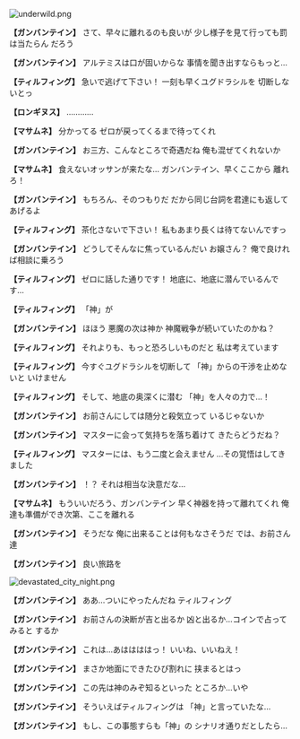 
![underwild.png](../images/backgrounds/underwild.png)

**【ガンバンテイン】**
さて、早々に離れるのも良いが
少し様子を見て行っても罰は当たらん
だろう

**【ガンバンテイン】**
アルテミスは口が固いからな
事情を聞き出すならもっと…

**【ティルフィング】**
急いで逃げて下さい！
一刻も早くユグドラシルを
切断しないとっ

**【ロンギヌス】**
…………

**【マサムネ】**
分かってる
ゼロが戻ってくるまで待ってくれ

**【ガンバンテイン】**
お三方、こんなところで奇遇だね
俺も混ぜてくれないか

**【マサムネ】**
食えないオッサンが来たな…
ガンバンテイン、早くここから
離れろ！

**【ガンバンテイン】**
もちろん、そのつもりだ
だから同じ台詞を君達にも返して
あげるよ

**【ティルフィング】**
茶化さないで下さい！
私もあまり長くは待てないんですっ

**【ガンバンテイン】**
どうしてそんなに焦っているんだい
お嬢さん？
俺で良ければ相談に乗ろう

**【ティルフィング】**
ゼロに話した通りです！
地底に、地底に潜んでいるんです…

**【ティルフィング】**
「神」が

**【ガンバンテイン】**
ほほう
悪魔の次は神か
神魔戦争が続いていたのかね？

**【ティルフィング】**
それよりも、もっと恐ろしいものだと
私は考えています

**【ティルフィング】**
今すぐユグドラシルを切断して
「神」からの干渉を止めないと
いけません

**【ティルフィング】**
そして、地底の奥深くに潜む
「神」を人々の力で…！

**【ガンバンテイン】**
お前さんにしては随分と殺気立って
いるじゃないか

**【ガンバンテイン】**
マスターに会って気持ちを落ち着けて
きたらどうだね？

**【ティルフィング】**
マスターには、もう二度と会えません
…その覚悟はしてきました

**【ガンバンテイン】**
！？
それは相当な決意だな…

**【マサムネ】**
もういいだろう、ガンバンテイン
早く神器を持って離れてくれ
俺達も準備ができ次第、ここを離れる

**【ガンバンテイン】**
そうだな
俺に出来ることは何もなさそうだ
では、お前さん達

**【ガンバンテイン】**
良い旅路を

![devastated_city_night.png](../images/backgrounds/devastated_city_night.png)

**【ガンバンテイン】**
ああ…ついにやったんだね
ティルフィング

**【ガンバンテイン】**
お前さんの決断が吉と出るか
凶と出るか…コインで占ってみると
するか

**【ガンバンテイン】**
これは…あははははっ！
いいね、いいねえ！

**【ガンバンテイン】**
まさか地面にできたひび割れに
挟まるとはっ

**【ガンバンテイン】**
この先は神のみぞ知るといった
ところか…いや

**【ガンバンテイン】**
そういえばティルフィングは
「神」と言っていたな…

**【ガンバンテイン】**
もし、この事態すらも「神」の
シナリオ通りだとしたら…